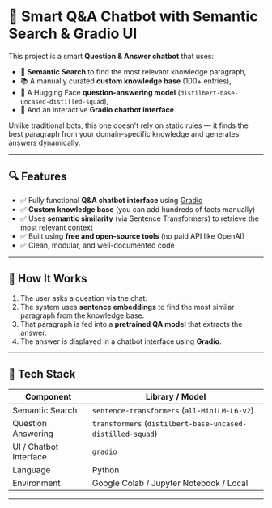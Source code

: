# 🤖 Smart Q&A Chatbot with Semantic Search & Gradio UI

This project is a smart **Question & Answer chatbot** that uses:
- 🧠 **Semantic Search** to find the most relevant knowledge paragraph,
- 📚 A manually curated **custom knowledge base** (100+ entries),
- 🤖 A Hugging Face **question-answering model** (`distilbert-base-uncased-distilled-squad`),
- 💬 And an interactive **Gradio chatbot interface**.

Unlike traditional bots, this one doesn't rely on static rules — it finds the best paragraph from your domain-specific knowledge and generates answers dynamically.

---

## 🔍 Features

- ✅ Fully functional **Q&A chatbot interface** using [Gradio](https://gradio.app)
- ✅ **Custom knowledge base** (you can add hundreds of facts manually)
- ✅ Uses **semantic similarity** (via Sentence Transformers) to retrieve the most relevant context
- ✅ Built using **free and open-source tools** (no paid API like OpenAI)
- ✅ Clean, modular, and well-documented code

---

## 📌 How It Works

1. The user asks a question via the chat.
2. The system uses **sentence embeddings** to find the most similar paragraph from the knowledge base.
3. That paragraph is fed into a **pretrained QA model** that extracts the answer.
4. The answer is displayed in a chatbot interface using **Gradio**.

---

## 🧠 Tech Stack

| Component               | Library / Model                                      |
|------------------------|------------------------------------------------------|
| Semantic Search         | `sentence-transformers` (`all-MiniLM-L6-v2`)         |
| Question Answering      | `transformers` (`distilbert-base-uncased-distilled-squad`) |
| UI / Chatbot Interface  | `gradio`                                             |
| Language                | Python                                               |
| Environment             | Google Colab / Jupyter Notebook / Local              |

---



